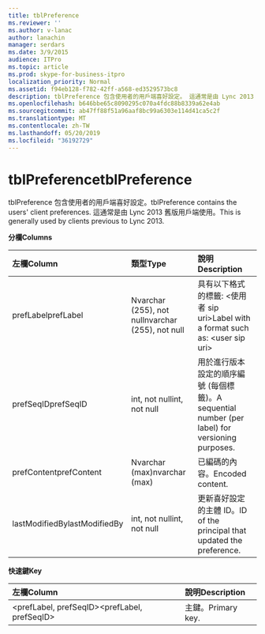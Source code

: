 ```yaml
---
title: tblPreference
ms.reviewer: ''
ms.author: v-lanac
author: lanachin
manager: serdars
ms.date: 3/9/2015
audience: ITPro
ms.topic: article
ms.prod: skype-for-business-itpro
localization_priority: Normal
ms.assetid: f94eb128-f782-42ff-a568-ed3529573bc8
description: tblPreference 包含使用者的用戶端喜好設定。 這通常是由 Lync 2013 舊版用戶端使用。
ms.openlocfilehash: b646bbe65c8090295c070a4fdc88b8339a62e4ab
ms.sourcegitcommit: ab47ff88f51a96aaf8bc99a6303e114d41ca5c2f
ms.translationtype: MT
ms.contentlocale: zh-TW
ms.lasthandoff: 05/20/2019
ms.locfileid: "36192729"
---
```

# <a name="tblpreference"></a><span data-ttu-id="b79b0-104">tblPreference</span><span class="sxs-lookup"><span data-stu-id="b79b0-104">tblPreference</span></span>

<span data-ttu-id="b79b0-105">tblPreference 包含使用者的用戶端喜好設定。</span><span class="sxs-lookup"><span data-stu-id="b79b0-105">tblPreference contains the users' client preferences.</span></span> <span data-ttu-id="b79b0-106">這通常是由 Lync 2013 舊版用戶端使用。</span><span class="sxs-lookup"><span data-stu-id="b79b0-106">This is generally used by clients previous to Lync 2013.</span></span>

<span data-ttu-id="b79b0-107">**分欄**</span><span class="sxs-lookup"><span data-stu-id="b79b0-107">**Columns**</span></span>


| <span data-ttu-id="b79b0-108">**左欄**</span><span class="sxs-lookup"><span data-stu-id="b79b0-108">**Column**</span></span>            | <span data-ttu-id="b79b0-109">**類型**</span><span class="sxs-lookup"><span data-stu-id="b79b0-109">**Type**</span></span>                        | <span data-ttu-id="b79b0-110">**說明**</span><span class="sxs-lookup"><span data-stu-id="b79b0-110">**Description**</span></span>                                                 |
|:----------------------|:--------------------------------|:----------------------------------------------------------------|
| <span data-ttu-id="b79b0-111">prefLabel</span><span class="sxs-lookup"><span data-stu-id="b79b0-111">prefLabel</span></span>  <br/>      | <span data-ttu-id="b79b0-112">Nvarchar (255), not null</span><span class="sxs-lookup"><span data-stu-id="b79b0-112">nvarchar (255), not null</span></span>  <br/> | <span data-ttu-id="b79b0-113">具有以下格式的標籤: \<使用者 sip uri\></span><span class="sxs-lookup"><span data-stu-id="b79b0-113">Label with a format such as: \<user sip uri\></span></span>                   |
| <span data-ttu-id="b79b0-114">prefSeqID</span><span class="sxs-lookup"><span data-stu-id="b79b0-114">prefSeqID</span></span>  <br/>      | <span data-ttu-id="b79b0-115">int, not null</span><span class="sxs-lookup"><span data-stu-id="b79b0-115">int, not null</span></span>  <br/>            | <span data-ttu-id="b79b0-116">用於進行版本設定的順序編號 (每個標籤)。</span><span class="sxs-lookup"><span data-stu-id="b79b0-116">A sequential number (per label) for versioning purposes.</span></span>  <br/> |
| <span data-ttu-id="b79b0-117">prefContent</span><span class="sxs-lookup"><span data-stu-id="b79b0-117">prefContent</span></span>  <br/>    | <span data-ttu-id="b79b0-118">Nvarchar (max)</span><span class="sxs-lookup"><span data-stu-id="b79b0-118">nvarchar (max)</span></span>  <br/>           | <span data-ttu-id="b79b0-119">已編碼的內容。</span><span class="sxs-lookup"><span data-stu-id="b79b0-119">Encoded content.</span></span>  <br/>                                         |
| <span data-ttu-id="b79b0-120">lastModifiedBy</span><span class="sxs-lookup"><span data-stu-id="b79b0-120">lastModifiedBy</span></span>  <br/> | <span data-ttu-id="b79b0-121">int, not null</span><span class="sxs-lookup"><span data-stu-id="b79b0-121">int, not null</span></span>  <br/>            | <span data-ttu-id="b79b0-122">更新喜好設定的主體 ID。</span><span class="sxs-lookup"><span data-stu-id="b79b0-122">ID of the principal that updated the preference.</span></span>  <br/>         |

<span data-ttu-id="b79b0-123">**快速鍵**</span><span class="sxs-lookup"><span data-stu-id="b79b0-123">**Key**</span></span>

|<span data-ttu-id="b79b0-124">**左欄**</span><span class="sxs-lookup"><span data-stu-id="b79b0-124">**Column**</span></span>|<span data-ttu-id="b79b0-125">**說明**</span><span class="sxs-lookup"><span data-stu-id="b79b0-125">**Description**</span></span>|
|:-----|:-----|
|<span data-ttu-id="b79b0-126">\<prefLabel, prefSeqID\></span><span class="sxs-lookup"><span data-stu-id="b79b0-126">\<prefLabel, prefSeqID\></span></span>  <br/> |<span data-ttu-id="b79b0-127">主鍵。</span><span class="sxs-lookup"><span data-stu-id="b79b0-127">Primary key.</span></span>  <br/> |


